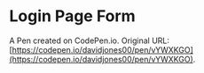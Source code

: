 # Login Page Form

A Pen created on CodePen.io. Original URL: [https://codepen.io/davidjones00/pen/vYWXKGO](https://codepen.io/davidjones00/pen/vYWXKGO).


